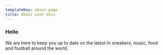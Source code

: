 ```yaml
---
templateKey: about-page
title: About Lost Skis
---
```

### Hello

We are here to keep you up to date on the latest in sneakers, music, food and football around the world.
